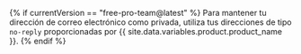 {% if currentVersion == "free-pro-team@latest" %}
Para mantener tu dirección de correo electrónico como privada, utiliza tus direcciones de tipo `no-reply` proporcionadas por {{ site.data.variables.product.product_name }}.
{% endif %}
